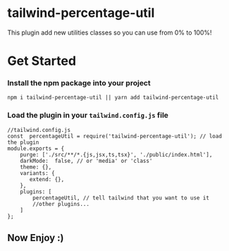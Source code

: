 # tailwind-percentage-util

This plugin add new utilities classes so you can use from 0% to 100%!

# Get Started

### Install the npm package into your project

    npm i tailwind-percentage-util || yarn add tailwind-percentage-util

### Load the plugin in your `tailwind.config.js` file

    //tailwind.config.js
    const  percentageUtil = require('tailwind-percentage-util'); // load the plugin
    module.exports = {
        purge: ['./src/**/*.{js,jsx,ts,tsx}', './public/index.html'],
        darkMode:  false, // or 'media' or 'class'
        theme: {},
        variants: {
           extend: {},
        },
        plugins: [
            percentageUtil, // tell tailwind that you want to use it
            //other plugins...
        ]
    };

## Now Enjoy :)
